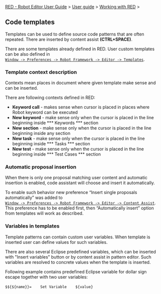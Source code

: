 <html>
<head>
<link href="PLUGINS_ROOT/org.robotframework.ide.eclipse.main.plugin.doc.user/help/style.css" rel="stylesheet" type="text/css"/>
</head>
<body>
<a href="../../../../help/index.html">RED - Robot Editor User Guide</a> &gt; <a href="../../../../help/user_guide/user_guide.html">User guide</a> &gt; <a href="../../../../help/user_guide/working_with_RED.html">Working with RED</a> &gt; 
<h2>Code templates</h2>
<p>Templates can be used to define source code patterns that are often repeated. There are inserted by content assist <b>(CTRL+SPACE)</b>.</p>
<p>There are some templates already defined in RED. User custom templates can be also defined in <code><a class="command" href="javascript:executeCommand('org.eclipse.ui.window.preferences(preferencePageId=org.robotframework.ide.eclipse.main.plugin.preferences.editor.templates)')">
Window -> Preferences -> Robot Framework -> Editor -> Templates</a></code>.</p>
<h3>Template context description</h3>
<p>Contexts mean places in document where given template make sense and can be inserted.</p>
<p>
There are following contexts defined in RED:
<ul>
<li><b>Keyword call</b> - makes sense when cursor is placed in places where Robot keyword can be executed</li>
<li><b>New keyword</b> - make sense only when the cursor is placed in the line beginning inside *** Keywords *** section</li>
<li><b>New section</b> - make sense only when the cursor is placed in the line beginning inside any section</li>
<li><b>New task</b> - make sense  only when the cursor is placed in the line beginning inside *** Tasks *** section</li>
<li><b>New test</b> - make sense  only when the cursor is placed in the line beginning inside *** Test Cases *** section</li>
</ul>
</p>
<h3>Automatic proposal insertion</h3>
<p>When there is only one proposal matching user content and automatic insertion is enabled, code assistant will choose and insert it automatically.
</p>
<p>
To enable such behavior new preference “Insert single proposals automatically” was added to <code><a class="command" href="javascript:executeCommand('org.eclipse.ui.window.preferences(preferencePageId=org.robotframework.ide.eclipse.main.plugin.preferences.editor.assist)')">
Window -> Preferences -> Robot Framework -> Editor -> Content Assist</a></code>.<br/>
This preference has to be enabled first, then “Automatically insert” option from templates will work as described.
</p>
<h3>Variables in templates</h3>
<p>Template patterns can contain custom user variables. When template is inserted user can define values for such variables.</p>
<p>There are also several Eclipse predefined variables, which can be inserted with "Insert variables" button or by content assist in pattern editor. Such variables are resolved to concrete values when the template is inserted.</p>
<p>Following example contains predefined Eclipse variable for dollar sign escape together with two user variables:<br/><br/>
<code>$${${name}}=&nbsp;&nbsp;&nbsp;&nbsp;Set Variable&nbsp;&nbsp;&nbsp;&nbsp;${value}</code>
</p>
</body>
</html>